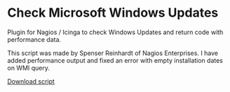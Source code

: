 # Check Microsoft Windows Updates
Plugin for Nagios / Icinga to check Windows Updates and return code with performance data.

This script was made by Spenser Reinhardt of Nagios Enterprises. I have added performance output and fixed an error with empty installation dates on WMI query.

[Download script](https://github.com/juangranados/check_updates/releases/download/1.0/check_updates.ps1)
